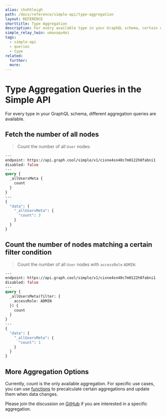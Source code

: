 ```yaml
---
alias: choh5leigh
path: /docs/reference/simple-api/type-aggregation
layout: REFERENCE
shorttitle: Type Aggregation
description: For every available type in your GraphQL schema, certain queries are automatically generated.
simple_relay_twin: umaxaqu4ei
tags:
  - simple-api
  - queries
  - type
related:
  further:
  more:
---
```


# Type Aggregation Queries in the Simple API

For every type in your GraphQL schema, different aggregation queries are available.

## Fetch the number of all nodes

> Count the number of all `User` nodes:

```graphql
---
endpoint: https://api.graph.cool/simple/v1/cixne4sn40c7m0122h8fabni1
disabled: false
---
query {
  _allUsersMeta {
    count
  }
}
---
{
  "data": {
    "_allUsersMeta": {
      "count": 3
    }
  }
}
```

## Count the number of nodes matching a certain filter condition

> Count the number of all `User` nodes with `accessRole` `ADMIN`:

```graphql
---
endpoint: https://api.graph.cool/simple/v1/cixne4sn40c7m0122h8fabni1
disabled: false
---
query {
  _allUsersMeta(filter: {
    accessRole: ADMIN
  }) {
    count
  }
}
---
{
  "data": {
    "_allUsersMeta": {
      "count": 1
    }
  }
}
```

## More Aggregation Options

Currently, count is the only available aggregation. For specific use cases, you can use [functions](!alias-boo6uteemo) to precalculate certain aggregations and update them when data changes.

Please join the discussion on [GitHub](https://github.com/graphcool/feature-requests/issues/70) if you are interested in a specific aggregation.
